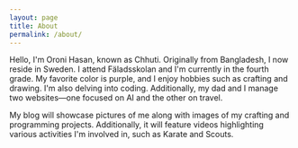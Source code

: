```yaml
---
layout: page
title: About
permalink: /about/
---
```


Hello, I'm Oroni Hasan, known as Chhuti. Originally from Bangladesh, I now reside in Sweden. I attend Fäladsskolan and I'm currently in the fourth grade. My favorite color is purple, and I enjoy hobbies such as crafting and drawing. I'm also delving into coding. Additionally, my dad and I manage two websites—one focused on AI and the other on travel.

My blog will showcase pictures of me along with images of my crafting and programming projects. Additionally, it will feature videos highlighting various activities I'm involved in, such as Karate and Scouts.
